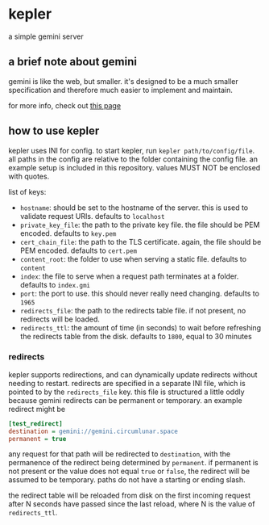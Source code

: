 # kepler

a simple gemini server

## a brief note about gemini

gemini is like the web, but smaller. it's designed to be a much smaller specification and therefore much easier to implement and maintain.

for more info, check out [this page](https://gemini.circumlunar.space/)

## how to use kepler

kepler uses INI for config. to start kepler, run `kepler path/to/config/file`. all paths in the config are relative to the folder containing the config file. an example setup is included in this repository. values MUST NOT be enclosed with quotes.

list of keys:

- `hostname`: should be set to the hostname of the server. this is used to validate request URIs. defaults to `localhost`
- `private_key_file`: the path to the private key file. the file should be PEM encoded. defaults to `key.pem`
- `cert_chain_file`: the path to the TLS certificate. again, the file should be PEM encoded. defaults to `cert.pem`
- `content_root`: the folder to use when serving a static file. defaults to `content`
- `index`: the file to serve when a request path terminates at a folder. defaults to `index.gmi`
- `port`: the port to use. this should never really need changing. defaults to `1965`
- `redirects_file`: the path to the redirects table file. if not present, no redirects will be loaded.
- `redirects_ttl`: the amount of time (in seconds) to wait before refreshing the redirects table from the disk. defaults to `1800`, equal to 30 minutes

### redirects

kepler supports redirections, and can dynamically update redirects without needing to restart. redirects are specified in a separate INI file, which is pointed to by the `redirects_file` key. this file is structured a little oddly because gemini redirects can be permanent or temporary. an example redirect might be
```ini
[test_redirect]
destination = gemini://gemini.circumlunar.space
permanent = true
```

any request for that path will be redirected to `destination`, with the permanence of the redirect being determined by `permanent`. if permanent is not present or the value does not equal `true` or `false`, the redirect will be assumed to be temporary. paths do not have a starting or ending slash.

the redirect table will be reloaded from disk on the first incoming request after N seconds have passed since the last reload, where N is the value of `redirects_ttl`.
